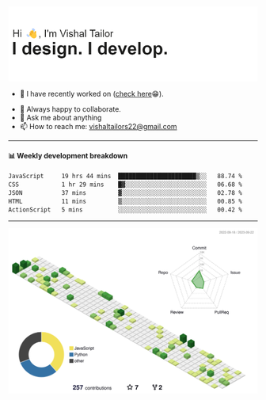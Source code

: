 ![Hi, I'm Vishal Tailor. I design. I develop.](https://github.com/vishaltailors/vishaltailors/blob/main/header.png?raw=true)

- 🔭 I have recently worked on ([check here](https://vishaltailor.com)😁).
<!-- - 🎦 Currently watching: JavaScript: The Hard Parts By Will Sentance. -->
- 👯 Always happy to collaborate.
- 💬 Ask me about anything
- 📫 How to reach me: <a href="mailto:vishaltailors22@gmail.com">vishaltailors22@gmail.com</a>

<hr /> 
<h4>📊 Weekly development breakdown</h4>
<!--START_SECTION:waka-->

```txt
JavaScript     19 hrs 44 mins  ██████████████████████▒░░   88.74 %
CSS            1 hr 29 mins    █▓░░░░░░░░░░░░░░░░░░░░░░░   06.68 %
JSON           37 mins         ▓░░░░░░░░░░░░░░░░░░░░░░░░   02.78 %
HTML           11 mins         ▒░░░░░░░░░░░░░░░░░░░░░░░░   00.85 %
ActionScript   5 mins          ░░░░░░░░░░░░░░░░░░░░░░░░░   00.42 %
```

<!--END_SECTION:waka-->
<hr /> 

![](./profile-3d-contrib/profile-green-animate.svg)
